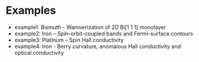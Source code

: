 # Examples

- example1: Bismuth - Wannierization of 2D Bi[1 1 1] monolayer
- example2: Iron – Spin-orbit-coupled bands and Fermi-surface contours
- example3: Platinum – Spin Hall conductivity
- example4: Iron - Berry curvature, anomalous Hall conductivity and optical conductivity

